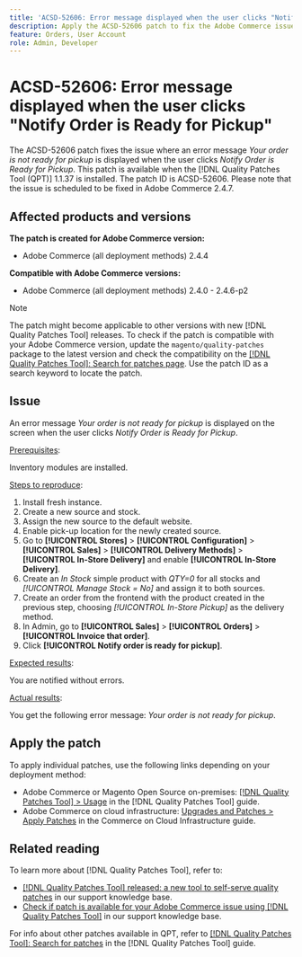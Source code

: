 ```yaml
---
title: 'ACSD-52606: Error message displayed when the user clicks "Notify Order is Ready for Pickup"'
description: Apply the ACSD-52606 patch to fix the Adobe Commerce issue where an error message is displayed when the user clicks on **[!UICONTROL Notify Order is Ready for Pickup]**.
feature: Orders, User Account
role: Admin, Developer
---
```

# ACSD-52606: Error message displayed when the user clicks "Notify Order is Ready for Pickup"

The ACSD-52606 patch fixes the issue where an error message *Your order is not ready for pickup* is displayed when the user clicks *Notify Order is Ready for Pickup*. This patch is available when the [!DNL Quality Patches Tool (QPT)] 1.1.37 is installed. The patch ID is ACSD-52606. Please note that the issue is scheduled to be fixed in Adobe Commerce 2.4.7.

## Affected products and versions

**The patch is created for Adobe Commerce version:**

* Adobe Commerce (all deployment methods) 2.4.4

**Compatible with Adobe Commerce versions:**

* Adobe Commerce (all deployment methods) 2.4.0 - 2.4.6-p2

>[!NOTE]
>
>The patch might become applicable to other versions with new [!DNL Quality Patches Tool] releases. To check if the patch is compatible with your Adobe Commerce version, update the `magento/quality-patches` package to the latest version and check the compatibility on the [[!DNL Quality Patches Tool]: Search for patches page](https://experienceleague.adobe.com/tools/commerce-quality-patches/index.html). Use the patch ID as a search keyword to locate the patch.

## Issue

An error message *Your order is not ready for pickup* is displayed on the screen when the user clicks *Notify Order is Ready for Pickup*.

<u>Prerequisites</u>:

Inventory modules are installed.

<u>Steps to reproduce</u>:

1. Install fresh instance.
1. Create a new source and stock.
1. Assign the new source to the default website.
1. Enable pick-up location for the newly created source.
1. Go to **[!UICONTROL Stores]** > **[!UICONTROL Configuration]** > **[!UICONTROL Sales]** > **[!UICONTROL Delivery Methods]** > **[!UICONTROL In-Store Delivery]** and enable **[!UICONTROL In-Store Delivery]**.
1. Create an *In Stock* simple product with *QTY=0* for all stocks and *[!UICONTROL Manage Stock = No]* and assign it to both sources.
1. Create an order from the frontend with the product created in the previous step, choosing *[!UICONTROL In-Store Pickup]* as the delivery method.
1. In Admin, go to **[!UICONTROL Sales]** > **[!UICONTROL Orders]** > **[!UICONTROL Invoice that order]**.
1. Click **[!UICONTROL Notify order is ready for pickup]**.

<u>Expected results</u>:

You are notified without errors.

<u>Actual results</u>:

You get the following error message: *Your order is not ready for pickup*.

## Apply the patch

To apply individual patches, use the following links depending on your deployment method:

* Adobe Commerce or Magento Open Source on-premises: [[!DNL Quality Patches Tool] > Usage](https://experienceleague.adobe.com/docs/commerce-operations/tools/quality-patches-tool/usage.html) in the [!DNL Quality Patches Tool] guide.
* Adobe Commerce on cloud infrastructure: [Upgrades and Patches > Apply Patches](https://experienceleague.adobe.com/docs/commerce-cloud-service/user-guide/develop/upgrade/apply-patches.html) in the Commerce on Cloud Infrastructure guide.

## Related reading

To learn more about [!DNL Quality Patches Tool], refer to:

* [[!DNL Quality Patches Tool] released: a new tool to self-serve quality patches](/help/announcements/adobe-commerce-announcements/magento-quality-patches-released-new-tool-to-self-serve-quality-patches.md) in our support knowledge base.
* [Check if patch is available for your Adobe Commerce issue using [!DNL Quality Patches Tool]](/help/support-tools/patches-available-in-qpt-tool/check-patch-for-magento-issue-with-magento-quality-patches.md) in our support knowledge base.

For info about other patches available in QPT, refer to [[!DNL Quality Patches Tool]: Search for patches](https://experienceleague.adobe.com/tools/commerce-quality-patches/index.html) in the [!DNL Quality Patches Tool] guide.